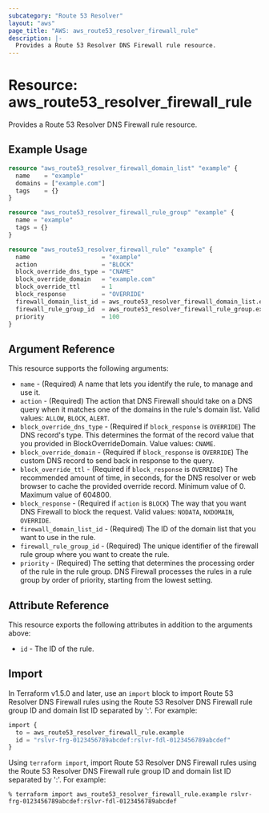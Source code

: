 ```yaml
---
subcategory: "Route 53 Resolver"
layout: "aws"
page_title: "AWS: aws_route53_resolver_firewall_rule"
description: |-
  Provides a Route 53 Resolver DNS Firewall rule resource.
---
```


# Resource: aws_route53_resolver_firewall_rule

Provides a Route 53 Resolver DNS Firewall rule resource.

## Example Usage

```terraform
resource "aws_route53_resolver_firewall_domain_list" "example" {
  name    = "example"
  domains = ["example.com"]
  tags    = {}
}

resource "aws_route53_resolver_firewall_rule_group" "example" {
  name = "example"
  tags = {}
}

resource "aws_route53_resolver_firewall_rule" "example" {
  name                    = "example"
  action                  = "BLOCK"
  block_override_dns_type = "CNAME"
  block_override_domain   = "example.com"
  block_override_ttl      = 1
  block_response          = "OVERRIDE"
  firewall_domain_list_id = aws_route53_resolver_firewall_domain_list.example.id
  firewall_rule_group_id  = aws_route53_resolver_firewall_rule_group.example.id
  priority                = 100
}
```

## Argument Reference

This resource supports the following arguments:

* `name` - (Required) A name that lets you identify the rule, to manage and use it.
* `action` - (Required) The action that DNS Firewall should take on a DNS query when it matches one of the domains in the rule's domain list. Valid values: `ALLOW`, `BLOCK`, `ALERT`.
* `block_override_dns_type` - (Required if `block_response` is `OVERRIDE`) The DNS record's type. This determines the format of the record value that you provided in BlockOverrideDomain. Value values: `CNAME`.
* `block_override_domain` - (Required if `block_response` is `OVERRIDE`) The custom DNS record to send back in response to the query.
* `block_override_ttl` - (Required if `block_response` is `OVERRIDE`) The recommended amount of time, in seconds, for the DNS resolver or web browser to cache the provided override record. Minimum value of 0. Maximum value of 604800.
* `block_response` - (Required if `action` is `BLOCK`) The way that you want DNS Firewall to block the request. Valid values: `NODATA`, `NXDOMAIN`, `OVERRIDE`.
* `firewall_domain_list_id` - (Required) The ID of the domain list that you want to use in the rule.
* `firewall_rule_group_id` - (Required) The unique identifier of the firewall rule group where you want to create the rule.
* `priority` - (Required) The setting that determines the processing order of the rule in the rule group. DNS Firewall processes the rules in a rule group by order of priority, starting from the lowest setting.

## Attribute Reference

This resource exports the following attributes in addition to the arguments above:

* `id` - The ID of the rule.

## Import

In Terraform v1.5.0 and later, use an `import` block to import  Route 53 Resolver DNS Firewall rules using the Route 53 Resolver DNS Firewall rule group ID and domain list ID separated by ':'. For example:

```terraform
import {
  to = aws_route53_resolver_firewall_rule.example
  id = "rslvr-frg-0123456789abcdef:rslvr-fdl-0123456789abcdef"
}
```

Using `terraform import`, import  Route 53 Resolver DNS Firewall rules using the Route 53 Resolver DNS Firewall rule group ID and domain list ID separated by ':'. For example:

```console
% terraform import aws_route53_resolver_firewall_rule.example rslvr-frg-0123456789abcdef:rslvr-fdl-0123456789abcdef
```
